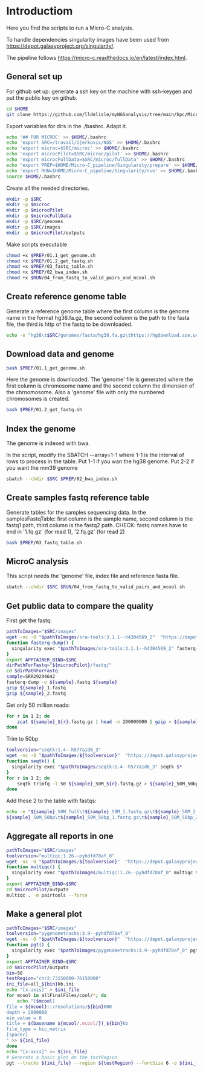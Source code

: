 
# Introductiom
Here you find the scripts to run a Micro-C analysis. 

To handle dependencies singularity images have been used from https://depot.galaxyproject.org/singularity/.

The pipeline follows https://micro-c.readthedocs.io/en/latest/index.html.

## General set up
For github set up: generate a ssh key on the machine with ssh-keygen and put the public key on github.

```bash
cd $HOME 
git clone https://github.com/lldelisle/myNGSanalysis/tree/main/hpc/MicroC
```

Export variables for dirs in the ./bashrc.
Adapt it. 
```bash
echo '## FOR MICROC' >> $HOME/.bashrc
echo 'export SRC=/travail/ijerkovic/NGS' >> $HOME/.bashrc
echo 'export microc=$SRC/microc' >> $HOME/.bashrc 
echo 'export microcPilot=$SRC/microc/pilot' >> $HOME/.bashrc 
echo 'export microcFullData=$SRC/microc/fullData' >> $HOME/.bashrc 
echo 'export PREP=$HOME/Micro-C_pipeline/Singularity/prepare' >> $HOME/.bashrc
echo 'export RUN=$HOME/Micro-C_pipeline/Singularity/run' >> $HOME/.bashrc
source $HOME/.bashrc 
```

Create all the needed directories.
```bash
mkdir -p $SRC
mkdir -p $microc
mkdir -p $microcPilot
mkdir -p $microcFullData
mkdir -p $SRC/genomes
mkdir -p $SRC/images
mkdir -p $microcPilot/outputs
```

Make scripts executable
```bash
chmod +x $PREP/01.1_get_genome.sh
chmod +x $PREP/01.2_get_fastq.sh
chmod +x $PREP/03_fastq_table.sh
chmod +x $PREP/02_bwa_index.sh
chmod +x $RUN/04_from_fastq_to_valid_pairs_and_mcool.sh
```

## Create reference genome table
Generate a reference genome table where the first column is the genome name in the format hg38.fa.gz, the second column is the path to the fasta file, the third is http of the fastq to be downloaded.
```bash
echo -e "hg38\t$SRC/genomes/fasta/hg38.fa.gz\thttps://hgdownload.soe.ucsc.edu/goldenPath/hg38/bigZips/hg38.fa.gz\nmm39\t$SRC/genomes/fasta/mm39.fa.gz\thttps://hgdownload.soe.ucsc.edu/goldenPath/mm39/bigZips/mm39.fa.gz" > $SRC/genomes/genomesTable.txt
```

## Download data and genome

```bash
bash $PREP/01.1_get_genome.sh
```
Here the genome is downloaded. 
The 'genome' file is generated where the first column is chromosome name and the second column the dimension of the chrnomosome. 
Also a 'genome' file with only the numbered chromosomes is created.
```bash
bash $PREP/01.2_get_fastq.sh
```

## Index the genome
The genome is indexed with bwa.

In the script, modify the SBATCH --array=1-1 where 1-1 is the interval of rows to process in the table. Put 1-1 if you wan the hg38 genome. Put 2-2 if you want the mm39 genome
```bash
sbatch --chdir $SRC $PREP/02_bwa_index.sh
```

## Create samples fastq reference table
Generate tables for the samples sequencing data.
In the samplesFastqTable: first column is the sample name, second column is the fastq1 path, third column is the fastq2 path.
CHECK: fastq names have to end in '1.fq.gz' (for read 1), '2.fq.gz' (for read 2)

```bash
bash $PREP/03_fastq_table.sh
```

## MicroC analysis

This script needs the 'genome' file, index file and reference fasta file.

```bash
sbatch --chdir $SRC $RUN/04_from_fastq_to_valid_pairs_and_mcool.sh
```


## Get public data to compare the quality
First get the fastq:
```bash
pathToImages="$SRC/images"
wget -nc -O "$pathToImages/sra-tools:3.1.1--h4304569_2"  "https://depot.galaxyproject.org/singularity/sra-tools:3.1.1--h4304569_2"
function fasterq-dump() {
  singularity exec "$pathToImages/sra-tools:3.1.1--h4304569_2" fasterq-dump $*
}
export APPTAINER_BIND=$SRC
dirPathForFastq="${microcPilot}/fastq/"
cd $dirPathForFastq
sample=SRR29294642
fasterq-dump -o ${sample}.fastq ${sample}
gzip ${sample}_1.fastq
gzip ${sample}_2.fastq
```
Get only 50 million reads:
```bash
for r in 1 2; do
    zcat ${sample}_${r}.fastq.gz | head -n 200000000 | gzip > ${sample}_50M_${r}.fastq.gz
done
```
Trim to 50bp
```bash
toolversion="seqtk:1.4--h577a1d6_3"
wget -nc -O "$pathToImages/${toolversion}"  "https://depot.galaxyproject.org/singularity/${toolversion}"
function seqtk() {
  singularity exec "$pathToImages/seqtk:1.4--h577a1d6_3" seqtk $*
}
for r in 1 2; do
    seqtk trimfq -l 50 ${sample}_50M_${r}.fastq.gz > ${sample}_50M_50bp_${r}.fastq.gz
done
```
Add these 2 to the table with fastqs:
```bash
echo -e "${sample}_50M_full\t${sample}_50M_1.fastq.gz\t${sample}_50M_2.fastq.gz
${sample}_50M_50bp\t${sample}_50M_50bp_1.fastq.gz\t${sample}_50M_50bp_2.fastq.gz" >> samplesFastqTable.txt
```
## Aggregate all reports in one
```bash
pathToImages="$SRC/images"
toolversion="multiqc:1.26--pyhdfd78af_0"
wget -nc -O "$pathToImages/${toolversion}"  "https://depot.galaxyproject.org/singularity/${toolversion}"
function multiqc() {
  singularity exec "$pathToImages/multiqc:1.26--pyhdfd78af_0" multiqc $*
}
export APPTAINER_BIND=$SRC
cd $microcPilot/outputs
multiqc . -m pairtools --force
```
## Make a general plot
```bash
pathToImages="$SRC/images"
toolversion="pygenometracks:3.9--pyhdfd78af_0"
wget -nc -O "$pathToImages/${toolversion}"  "https://depot.galaxyproject.org/singularity/${toolversion}"
function pgt() {
  singularity exec "$pathToImages/pygenometracks:3.9--pyhdfd78af_0" pgt $*
}
export APPTAINER_BIND=$SRC
cd $microcPilot/outputs
bin=50
testRegion="chr2:73150000-76150000"
ini_file=all_${bin}kb.ini
echo "[x-axis]" > $ini_file
for mcool in allFinalFiles/cool/*; do
    echo "[$mcool]
file = ${mcool}::/resolutions/${bin}000
depth = 2000000
min_value = 0
title = $(basename ${mcool/.mcool/})_${bin}kb
file_type = hic_matrix
[spacer]
" >> ${ini_file}
done
echo "[x-axis]" >> ${ini_file}
# Generate a basic plot on the testRegion
pgt --tracks ${ini_file} --region ${testRegion} --fontSize 6 -o ${ini_file/.ini/_testRegion.pdf}
```